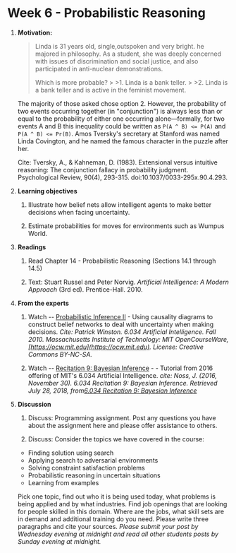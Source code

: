 # Week 6 - Probabilistic Reasoning

1. **Motivation:**  

    > Linda is 31 years old, single,outspoken and very bright. he majored in philosophy. As a student, she was deeply concerned with issues of discrimination  and social justice, and also participated in anti-nuclear demonstrations.
    >
    >Which is more probable?
        >
        >1. Linda is a bank teller.
        >
        >2. Linda is a bank teller and is active in the feminist movement.

    The majority of those asked chose option 2. However, the probability of two events occurring together (in "conjunction") is always less than or equal to the probability of either one occurring alone—formally, for two events A and B this inequality could be written as `P(A ^ B) <= P(A)` and  `P(A ^ B) <= Pr(B)`. Amos Tversky's secretary at Stanford was named Linda Covington, and he named the famous character in the puzzle after her.

    Cite: Tversky, A., & Kahneman, D. (1983). Extensional versus intuitive reasoning: The conjunction fallacy in probability judgment. Psychological Review, 90(4), 293-315. doi:10.1037/0033-295x.90.4.293.

2. **Learning objectives**

    1. Illustrate how belief nets allow intelligent agents to make better decisions when facing uncertainty.

    2. Estimate probabilities for moves for environments such as Wumpus World.

3. **Readings**

    1. Read Chapter 14 - Probabilistic Reasoning (Sections 14.1 through 14.5)

    2. Text: Stuart Russel and Peter Norvig. _Artificial Intelligence: A Modern Approach_ (3rd ed). Prentice-Hall. 2010.

4. **From the experts**

    1. Watch -- [Probabilistic Inference II](https://youtu.be/EC6bf8JCpDQ) - Using causality diagrams to construct belief networks to deal with uncertainty when making decisions.  _Cite: Patrick Winston. 6.034 Artificial Intelligence. Fall 2010. Massachusetts Institute of Technology: MIT OpenCourseWare, [https://ocw.mit.edu](https://ocw.mit.edu). License: Creative Commons BY-NC-SA._

    2. Watch -- [Recitation 9: Bayesian Inference](https://youtu.be/IBHGlFxcAk8) - - Tutorial from 2016 offering of MIT's 6.034 Artificial Intelligence. _cite: Noss, J. (2016, November 30). 6.034 Recitation 9: Bayesian Inference. Retrieved July 28, 2018, from[6.034 Recitation 9: Bayesian Inference](https://www.youtube.com/watch?v=IBHGlFxcAk8&t=3s)_

5. **Discussion**

    1. Discuss:  Programming assignment. Post any questions you have about the assignment here and please offer assistance to others.

    2. Discuss: Consider the topics we have covered in the course:

      * Finding solution using search
      * Applying search to adversarial environments
      * Solving constraint satisfaction problems
      * Probabilistic reasoning in uncertain situations
      * Learning from examples

      Pick one topic, find out who it is being used today, what problems is being applied and by what industries.  Find job openings that are looking for people skilled in this domain.  Where are the jobs, what skill sets are in demand and additional training do you need.  Please write three paragraphs and cite your sources.  _Please submit your post by Wednesday evening at midnight and read all other students posts by Sunday evening at midnight._
